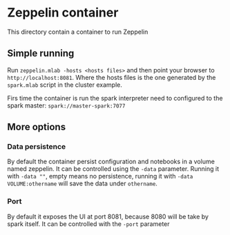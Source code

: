 # Zeppelin container

This directory contain a container to run Zeppelin

## Simple running

Run `zeppelin.mlab -hosts <hosts files>` and then point your browser to `http://localhost:8081`.
Where the hosts files is the one generated by the `spark.mlab` script in the cluster example.

Firs time the container is run the spark interpreter need to configured to the spark master: `spark://master-spark:7077`

## More options

### Data persistence

By default the container persist configuration and notebooks in a volume named zeppelin.
It can be controlled using the `-data` parameter. Running it with `-data ""`, empty means no persistence,
running it with `-data VOLUME:othername` will save the data under `othername`.

### Port

By default it exposes the UI at port 8081, because 8080 will be take by spark itself.
It can be controlled with the `-port` parameter
